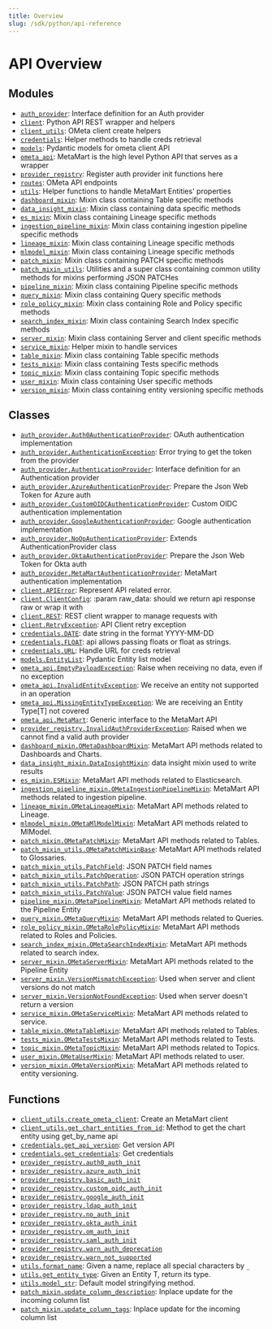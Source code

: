 ```yaml
---
title: Overview
slug: /sdk/python/api-reference
---
```




# API Overview

## Modules

- [`auth_provider`](/sdk/python/api-reference/auth-provider#module-auth_provider): Interface definition for an Auth provider
- [`client`](/sdk/python/api-reference/client#module-client): Python API REST wrapper and helpers
- [`client_utils`](/sdk/python/api-reference/client-utils#module-client_utils): OMeta client create helpers
- [`credentials`](/sdk/python/api-reference/credentials#module-credentials): Helper methods to handle creds retrieval
- [`models`](/sdk/python/api-reference/models#module-models): Pydantic models for ometa client API
- [`ometa_api`](/sdk/python/api-reference/ometa-api#module-ometa_api): MetaMart is the high level Python API that serves as a wrapper
- [`provider_registry`](/sdk/python/api-reference/provider-registry#module-provider_registry): Register auth provider init functions here
- [`routes`](/sdk/python/api-reference/routes#module-routes): OMeta API endpoints
- [`utils`](/sdk/python/api-reference/utils#module-utils): Helper functions to handle MetaMart Entities' properties
- [`dashboard_mixin`](/sdk/python/api-reference/dashboard-mixin#module-dashboard_mixin): Mixin class containing Table specific methods
- [`data_insight_mixin`](/sdk/python/api-reference/data-insight-mixin#module-data_insight_mixin): Mixin class containing data specific methods
- [`es_mixin`](/sdk/python/api-reference/es-mixin#module-es_mixin): Mixin class containing Lineage specific methods
- [`ingestion_pipeline_mixin`](/sdk/python/api-reference/ingestion-pipeline-mixin#module-ingestion_pipeline_mixin): Mixin class containing ingestion pipeline specific methods
- [`lineage_mixin`](/sdk/python/api-reference/lineage-mixin#module-lineage_mixin): Mixin class containing Lineage specific methods
- [`mlmodel_mixin`](/sdk/python/api-reference/mlmodel-mixin#module-mlmodel_mixin): Mixin class containing Lineage specific methods
- [`patch_mixin`](/sdk/python/api-reference/patch-mixin#module-patch_mixin): Mixin class containing PATCH specific methods
- [`patch_mixin_utils`](/sdk/python/api-reference/patch-mixin_utils#module-patch_mixin_utils): Utilities and a super class containing common utility methods for mixins performing JSON PATCHes
- [`pipeline_mixin`](/sdk/python/api-reference/pipeline-mixin#module-pipeline_mixin): Mixin class containing Pipeline specific methods
- [`query_mixin`](/sdk/python/api-reference/query-mixin#module-query_mixin): Mixin class containing Query specific methods
- [`role_policy_mixin`](/sdk/python/api-reference/role-policy-mixin#module-role_policy_mixin): Mixin class containing Role and Policy specific methods
- [`search_index_mixin`](/sdk/python/api-reference/search-index-mixin#module-search_index_mixin): Mixin class containing Search Index specific methods
- [`server_mixin`](/sdk/python/api-reference/server-mixin#module-server_mixin): Mixin class containing Server and client specific methods
- [`service_mixin`](/sdk/python/api-reference/service-mixin#module-service_mixin): Helper mixin to handle services
- [`table_mixin`](/sdk/python/api-reference/table-mixin#module-table_mixin): Mixin class containing Table specific methods
- [`tests_mixin`](/sdk/python/api-reference/tests-mixin#module-tests_mixin): Mixin class containing Tests specific methods
- [`topic_mixin`](/sdk/python/api-reference/topic0mixin#module-topic_mixin): Mixin class containing Topic specific methods
- [`user_mixin`](/sdk/python/api-reference/user-mixin#module-user_mixin): Mixin class containing User specific methods
- [`version_mixin`](/sdk/python/api-reference/version-mixin#module-version_mixin): Mixin class containing entity versioning specific methods

## Classes

- [`auth_provider.Auth0AuthenticationProvider`](/sdk/python/api-reference/auth-provider#class-auth0authenticationprovider): OAuth authentication implementation
- [`auth_provider.AuthenticationException`](/sdk/python/api-reference/auth-provider#class-authenticationexception): Error trying to get the token from the provider
- [`auth_provider.AuthenticationProvider`](/sdk/python/api-reference/auth-provider#class-authenticationprovider): Interface definition for an Authentication provider
- [`auth_provider.AzureAuthenticationProvider`](/sdk/python/api-reference/auth-provider#class-azureauthenticationprovider): Prepare the Json Web Token for Azure auth
- [`auth_provider.CustomOIDCAuthenticationProvider`](/sdk/python/api-reference/auth-provider#class-customoidcauthenticationprovider): Custom OIDC authentication implementation
- [`auth_provider.GoogleAuthenticationProvider`](/sdk/python/api-reference/auth-provider#class-googleauthenticationprovider): Google authentication implementation
- [`auth_provider.NoOpAuthenticationProvider`](/sdk/python/api-reference/auth-provider#class-noopauthenticationprovider): Extends AuthenticationProvider class
- [`auth_provider.OktaAuthenticationProvider`](/sdk/python/api-reference/auth-provider#class-oktaauthenticationprovider): Prepare the Json Web Token for Okta auth
- [`auth_provider.MetaMartAuthenticationProvider`](/sdk/python/api-reference/auth-provider#class-metamartauthenticationprovider): MetaMart authentication implementation
- [`client.APIError`](/sdk/python/api-reference/client#class-apierror): Represent API related error.
- [`client.ClientConfig`](/sdk/python/api-reference/client#class-clientconfig): :param raw_data: should we return api response raw or wrap it with
- [`client.REST`](/sdk/python/api-reference/client#class-rest): REST client wrapper to manage requests with
- [`client.RetryException`](/sdk/python/api-reference/client#class-retryexception): API Client retry exception
- [`credentials.DATE`](/sdk/python/api-reference/credentials#class-date): date string in the format YYYY-MM-DD
- [`credentials.FLOAT`](/sdk/python/api-reference/credentials#class-float): api allows passing floats or float as strings.
- [`credentials.URL`](/sdk/python/api-reference/credentials#class-url): Handle URL for creds retrieval
- [`models.EntityList`](/sdk/python/api-reference/models#class-entitylist): Pydantic Entity list model
- [`ometa_api.EmptyPayloadException`](/sdk/python/api-reference/ometa-api#class-emptypayloadexception): Raise when receiving no data, even if no exception
- [`ometa_api.InvalidEntityException`](/sdk/python/api-reference/ometa-api#class-invalidentityexception): We receive an entity not supported in an operation
- [`ometa_api.MissingEntityTypeException`](/sdk/python/api-reference/ometa-api#class-missingentitytypeexception): We are receiving an Entity Type[T] not covered
- [`ometa_api.MetaMart`](/sdk/python/api-reference/ometa-api#class-metamart): Generic interface to the MetaMart API
- [`provider_registry.InvalidAuthProviderException`](/sdk/python/api-reference/provider-registry#class-invalidauthproviderexception): Raised when we cannot find a valid auth provider
- [`dashboard_mixin.OMetaDashboardMixin`](/sdk/python/api-reference/dashboard-mixin#class-ometadashboardmixin): MetaMart API methods related to Dashboards and Charts.
- [`data_insight_mixin.DataInsightMixin`](/sdk/python/api-reference/data-insight-mixin#class-datainsightmixin): data insight mixin used to write results
- [`es_mixin.ESMixin`](/sdk/python/api-reference/es-mixin#class-esmixin): MetaMart API methods related to Elasticsearch.
- [`ingestion_pipeline_mixin.OMetaIngestionPipelineMixin`](/sdk/python/api-reference/ingestion-pipeline-mixin#class-ometaingestionpipelinemixin): MetaMart API methods related to ingestion pipeline.
- [`lineage_mixin.OMetaLineageMixin`](/sdk/python/api-reference/lineage-mixin#class-ometalineagemixin): MetaMart API methods related to Lineage.
- [`mlmodel_mixin.OMetaMlModelMixin`](/sdk/python/api-reference/mlmodel-mixin#class-ometamlmodelmixin): MetaMart API methods related to MlModel.
- [`patch_mixin.OMetaPatchMixin`](/sdk/python/api-reference/patch-mixin#class-ometapatchmixin): MetaMart API methods related to Tables.
- [`patch_mixin_utils.OMetaPatchMixinBase`](/sdk/python/api-reference/patch-mixin-utils#class-ometapatchmixinbase): MetaMart API methods related to Glossaries.
- [`patch_mixin_utils.PatchField`](/sdk/python/api-reference/patch-mixin-utils#class-patchfield): JSON PATCH field names
- [`patch_mixin_utils.PatchOperation`](/sdk/python/api-reference/patch-mixin-utils#class-patchoperation): JSON PATCH operation strings
- [`patch_mixin_utils.PatchPath`](/sdk/python/api-reference/patch-mixin-utils#class-patchpath): JSON PATCH path strings
- [`patch_mixin_utils.PatchValue`](/sdk/python/api-reference/patch-mixin-utils#class-patchvalue): JSON PATCH value field names
- [`pipeline_mixin.OMetaPipelineMixin`](/sdk/python/api-reference/pipeline-mixin#class-ometapipelinemixin): MetaMart API methods related to the Pipeline Entity
- [`query_mixin.OMetaQueryMixin`](/sdk/python/api-reference/query-mixin#class-ometaquerymixin): MetaMart API methods related to Queries.
- [`role_policy_mixin.OMetaRolePolicyMixin`](/sdk/python/api-reference/role-policy-mixin#class-ometarolepolicymixin): MetaMart API methods related to Roles and Policies.
- [`search_index_mixin.OMetaSearchIndexMixin`](/sdk/python/api-reference/search-index-mixin#class-ometasearchindexmixin): MetaMart API methods related to search index.
- [`server_mixin.OMetaServerMixin`](/sdk/python/api-reference/server-mixin#class-ometaservermixin): MetaMart API methods related to the Pipeline Entity
- [`server_mixin.VersionMismatchException`](/sdk/python/api-reference/server-mixin#class-versionmismatchexception): Used when server and client versions do not match
- [`server_mixin.VersionNotFoundException`](/sdk/python/api-reference/server-mixin#class-versionnotfoundexception): Used when server doesn't return a version
- [`service_mixin.OMetaServiceMixin`](/sdk/python/api-reference/service-mixin#class-ometaservicemixin): MetaMart API methods related to service.
- [`table_mixin.OMetaTableMixin`](/sdk/python/api-reference/table-mixin#class-ometatablemixin): MetaMart API methods related to Tables.
- [`tests_mixin.OMetaTestsMixin`](/sdk/python/api-reference/tests-mixin#class-ometatestsmixin): MetaMart API methods related to Tests.
- [`topic_mixin.OMetaTopicMixin`](/sdk/python/api-reference/topic-mixin#class-ometatopicmixin): MetaMart API methods related to Topics.
- [`user_mixin.OMetaUserMixin`](/sdk/python/api-reference/user-mixin#class-ometausermixin): MetaMart API methods related to user.
- [`version_mixin.OMetaVersionMixin`](/sdk/python/api-reference/version-mixin#class-ometaversionmixin): MetaMart API methods related to entity versioning.

## Functions

- [`client_utils.create_ometa_client`](/sdk/python/api-reference/client-utils#function-create_ometa_client): Create an MetaMart client
- [`client_utils.get_chart_entities_from_id`](/sdk/python/api-reference/client-utils#function-get_chart_entities_from_id): Method to get the chart entity using get_by_name api
- [`credentials.get_api_version`](/sdk/python/api-reference/credentials#function-get_api_version): Get version API
- [`credentials.get_credentials`](/sdk/python/api-reference/credentials#function-get_credentials): Get credentials
- [`provider_registry.auth0_auth_init`](/sdk/python/api-reference/provider-registry#function-auth0_auth_init)
- [`provider_registry.azure_auth_init`](/sdk/python/api-reference/provider-registry#function-azure_auth_init)
- [`provider_registry.basic_auth_init`](/sdk/python/api-reference/provider-registry#function-basic_auth_init)
- [`provider_registry.custom_oidc_auth_init`](/sdk/python/api-reference/provider-registry#function-custom_oidc_auth_init)
- [`provider_registry.google_auth_init`](/sdk/python/api-reference/provider-registry#function-google_auth_init)
- [`provider_registry.ldap_auth_init`](/sdk/python/api-reference/provider-registry#function-ldap_auth_init)
- [`provider_registry.no_auth_init`](/sdk/python/api-reference/provider-registry#function-no_auth_init)
- [`provider_registry.okta_auth_init`](/sdk/python/api-reference/provider-registry#function-okta_auth_init)
- [`provider_registry.om_auth_init`](/sdk/python/api-reference/provider-registry#function-om_auth_init)
- [`provider_registry.saml_auth_init`](/sdk/python/api-reference/provider-registry#function-saml_auth_init)
- [`provider_registry.warn_auth_deprecation`](/sdk/python/api-reference/provider-registry#function-warn_auth_deprecation)
- [`provider_registry.warn_not_supported`](/sdk/python/api-reference/provider-registry#function-warn_not_supported)
- [`utils.format_name`](/sdk/python/api-reference/utils#function-format_name): Given a name, replace all special characters by `_`
- [`utils.get_entity_type`](/sdk/python/api-reference/utils#function-get_entity_type): Given an Entity T, return its type.
- [`utils.model_str`](/sdk/python/api-reference/utils#function-model_str): Default model stringifying method.
- [`patch_mixin.update_column_description`](/sdk/python/api-reference/patch-mixin#function-update_column_description): Inplace update for the incoming column list
- [`patch_mixin.update_column_tags`](/sdk/python/api-reference/patch-mixin#function-update_column_tags): Inplace update for the incoming column list


